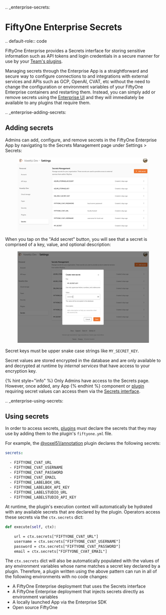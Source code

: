 .. _enterprise-secrets:

# FiftyOne Enterprise Secrets
.. default-role:: code

FiftyOne Enterprise provides a Secrets interface for storing sensitive information
such as API tokens and login credentials in a secure manner for use by your
[Team's plugins](enterprise-plugins).

Managing secrets through the Enterprise App is a straightforward and secure way to
configure connections to and integrations with external services and APIs such
as GCP, OpenAI, CVAT, etc without the need to change the configuration or
environment variables of your FiftyOne Enterprise containers and restarting them.
Instead, you can simply add or remove secrets using the
[Enterprise UI](enterprise-adding-secrets) and they will immediately be available
to any plugins that require them.

.. _enterprise-adding-secrets:

## Adding secrets
Admins can add, configure, and remove secrets in the FiftyOne Enterprise App by
navigating to the Secrets Management page under Settings > Secrets:

<figure><img src="/images/enterprise/secrets_page.png" alt="enterprise-secrets-page"><figcaption></figcaption></figure>

When you tap on the "Add secret" button, you will see that a secret is
comprised of a key, value, and optional description:

<figure><img src="/images/enterprise/create_secret_form.png" alt="enterprise-create-secret-form"><figcaption></figcaption></figure>

Secret keys must be upper snake case strings like `MY_SECRET_KEY`.

Secret values are stored encrypted in the database and are only available to
and decrypted at runtime by *internal services* that have access to your
encryption key.

{% hint style="info" %}
Only Admins have access to the Secrets page. However, once added, any App
{% endhint %}
    component or [plugin](enterprise-plugins) requiring secret values can
    access them via the [Secrets interface](enterprise-using-secrets).

.. _enterprise-using-secrets:

## Using secrets
In order to access secrets, [plugins](enterprise-plugins) must declare the
secrets that they may use by adding them to the plugin's ``fiftyone.yml`` file.

For example, the
[@voxel51/annotation](https://github.com/voxel51/fiftyone-plugins/blob/main/plugins/annotation/fiftyone.yml)
plugin declares the following secrets:

```yaml
secrets:
```
      - FIFTYONE_CVAT_URL
      - FIFTYONE_CVAT_USERNAME
      - FIFTYONE_CVAT_PASSWORD
      - FIFTYONE_CVAT_EMAIL
      - FIFTYONE_LABELBOX_URL
      - FIFTYONE_LABELBOX_API_KEY
      - FIFTYONE_LABELSTUDIO_URL
      - FIFTYONE_LABELSTUDIO_API_KEY

At runtime, the plugin's execution context will automatically be hydrated with
any available secrets that are declared by the plugin. Operators access these
secrets via the ``ctx.secrets`` dict:

```python
def execute(self, ctx):
```
        url = ctx.secrets["FIFTYONE_CVAT_URL"]
        username = ctx.secrets["FIFTYONE_CVAT_USERNAME"]
        password = ctx.secrets["FIFTYONE_CVAT_PASSWORD"]
        email = ctx.secrets["FIFTYONE_CVAT_EMAIL"]

The ``ctx.secrets`` dict will also be automatically populated with the
values of any environment variables whose name matches a secret key declared
by a plugin. Therefore, a plugin written using the above pattern can run in
all of the following environments with no code changes:

-   A FiftyOne Enterprise deployment that uses the Secrets interface
-   A FiftyOne Enterprise deployment that injects secrets directly as environment
    variables
-   A locally launched App via the Enterprise SDK
-   Open source FiftyOne
